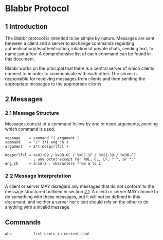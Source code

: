 # Blabbr Protocol

## 1 Introduction

The Blabbr protocol is intended to be simple by nature. Messages are sent between a client and a server to exchange commands regarding authentication/deauthentication, intiation of private chats, sending text, to name just a few. A comprehensive list of each command can be found in this document.

Blabbr works on the principal that there is a central server of which clients connect to in order to communicate with each other. The server is responsible for receiving messages from clients and then sending the appropriate messages to the appropriate clients.

## 2 Messages

### 2.1 Message Structure

Messages consist of a command follow by one or more arguments, pending which command is used.

    message    = command *( argument )
    command    = "/" 1*( eng_ch )
    argument   = 1*( nospcrlfcl )
    
    nospcrlfcl = %x01-09 / %x0B-0C / %x0E-1F / %x21-39 / %x3B-FF
                 ; any octet except for NUL, CL, LF, " ", or ":"
    eng_ch     = a-zA-Z ; characters from a to z


### 2.2 Message Interpretation

A client or server MAY disregard any messages that do not conform to the message structured outlined in section [2.1](#2.1-message-structure). A client or server MAY choose to do something with these messages, but it will not be defined in this document, and neither a server nor client should rely on the other to do anything with a invalid message.


## Commands

    who        - list users in current chat
